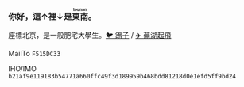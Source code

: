 ### 你好，這↑裡↓是<ruby>東南<rt>tounan</rt></ruby>。

座標北京<!--（大噓）-->，是一般肥宅大學生。[🐦 鴿子](https://twitter.com/ExpIntegralEi) / [✈️ 蕪湖起飛](https://t.me/GPLv3)

MailTo `F515DC33`

<!-- `echo -n "→${SECRET}←" | sha256sum` -->

IHO/IMO `b21af9e119183b54771a660ffc49f3d189959b468bdd81218d0e1efd5ff9bd24`

<!--
**tounan/tounan** is a ✨ _special_ ✨ repository because its `README.md` (this file) appears on your GitHub profile.

Here are some ideas to get you started:

- 🔭 I’m currently working on ...
- 🌱 I’m currently learning ...
- 👯 I’m looking to collaborate on ...
- 🤔 I’m looking for help with ...
- 💬 Ask me about ...
- 📫 How to reach me: ...
- 😄 Pronouns: ...
- ⚡ Fun fact: ...
-->
